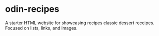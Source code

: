 # odin-recipes
A starter HTML website for showcasing recipes classic dessert reccipes. 
Focused on lists, links, and images.
